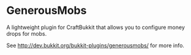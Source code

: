 GenerousMobs
============

A lightweight plugin for CraftBukkit that allows you to configure money drops for mobs.

See http://dev.bukkit.org/bukkit-plugins/generousmobs/ for more info.
